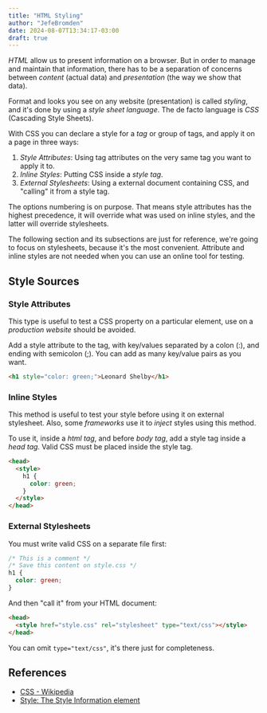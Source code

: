 ```yaml
---
title: "HTML Styling"
author: "JefeBromden"
date: 2024-08-07T13:34:17-03:00
draft: true
---
```

*HTML* allow us to present information on a browser. But in order to manage and maintain that information, there has to be a separation of concerns between *content* (actual data) and *presentation* (the way we show that data).

Format and looks you see on any website (presentation) is called *styling*, and it's done by using a *style sheet language*. The de facto language is *CSS* (Cascading Style Sheets).

With CSS you can declare a style for a *tag* or group of tags, and apply it on a page in three ways:
1. *Style Attributes*: Using tag attributes on the very same tag you want to apply it to.
2. *Inline Styles*: Putting CSS inside a *style tag*.
3. *External Stylesheets*: Using a external document containing CSS, and "calling" it from a style tag. 

The options numbering is on purpose. That means style attributes has the highest precedence, it will override what was used on inline styles, and the latter will override stylesheets.

The following section and its subsections are just for reference, we're going to focus on stylesheets, because it's the most convenient. Attribute and inline styles are not needed when you can use an online tool for testing.

## Style Sources
### Style Attributes
This type is useful to test a CSS property on a particular element, use on a *production website* should be avoided.

Add a style attribute to the tag, with key/values separated by a colon (:), and ending with semicolon (;). You can add as many key/value pairs as you want.
```html
<h1 style="color: green;">Leonard Shelby</h1>
```

### Inline Styles
This method is useful to test your style before using it on external stylesheet. Also, some *frameworks* use it to *inject* styles using this method.

To use it, inside a *html tag*, and before *body tag*, add a style tag inside a *head tag*. Valid CSS must be placed inside the style tag.
```html
<head>
  <style>
    h1 {
      color: green;
    }
  </style>
</head>
```

### External Stylesheets
You must write valid CSS on a separate file first:
```css
/* This is a comment */
/* Save this content on style.css */
h1 {
  color: green;
}
```

And then "call it" from your HTML document:
```html { hl_lines=2}
<head>
  <style href="style.css" rel="stylesheet" type="text/css"></style>
</head>
```

You can omit `type="text/css"`, it's there just for completeness.

## References
- [CSS - Wikipedia](https://en.wikipedia.org/wiki/CSS)
- [Style: The Style Information element](https://developer.mozilla.org/en-US/docs/Web/HTML/Element/style)

